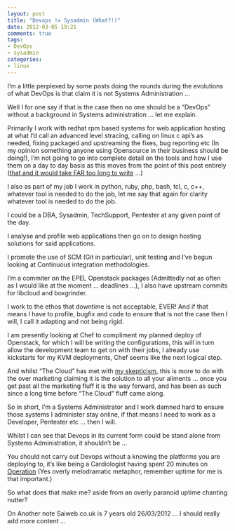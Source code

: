 ```yaml
---
layout: post
title: "Devops != Sysadmin (What?!)"
date: 2012-03-05 19:21
comments: true
tags:
- DevOps
- sysadmin
categories:
- linux 
---
```

I’m a little perplexed by some posts doing the rounds during the evolutions of what DevOps is that claim it is not Systems Administration ...

Well I for one say if that is the case then no one should be a “DevOps” without a background in Systems administration ... let me explain.

Primarily I work with redhat rpm based systems for web application hosting at what I’d call an advanced level stracing, calling on linux c api’s as needed, fixing packaged and upstreaming the fixes, bug reporting etc (In my opinion something anyone using Opensource in their business should be doing!), I’m not going to go into complete detail on the tools and how I use them on a day to day basis as this moves from the point of this post entirely (<a href="https://oneiroi.github.com/david_busby.html#skills-tree">that and it would take FAR too long to write</a> ...)

I also as part of my job I work in python, ruby, php, bash, tcl, c, c++, whatever tool is needed to do the job, let me say that again for clarity whatever tool is needed to do the job.

I could be a DBA, Sysadmin, TechSupport, Pentester at any given point of the day.

I analyse and profile web applications then go on to design hosting solutions for said applications.

I promote the use of SCM (Git in particular), unit testing and I’ve begun looking at Continuous integration methodologies.

I’m a commiter on the EPEL Openstack packages (Admittedly not as often as I would like at the moment ... deadlines ...), I also have upstream commits for libcloud and boxgrinder.

I work to the ethos that downtime is not acceptable, EVER!
And if that means I have to profile, bugfix and code to ensure that is not the case then I will, I call it adapting and not being rigid.

I am presently looking at Chef to compliment my planned deploy of Openstack, for which I will be writing the configurations, this will in turn allow the development team to get on with their jobs, I already use kickstarts for my KVM deployments, Chef seems like the next logical step.

And whilst “The Cloud” has met with <a href="https://www.saiweb.co.uk/hosting/cloud-hosting-my-views">my skepticism</a>, this is more to do with the over marketing claiming it is the solution to all your aliments ... once you get past all the marketing fluff it is the way forward, and has been as such since a long time before “The Cloud” fluff came along.

So in short, I’m a Systems Administrator and I work damned hard to ensure those systems I administer stay online, if that means I need to work as a Developer, Pentester etc ... then I will.

Whilst I can see that Devops in its current form could be stand alone from Systems Administration, it shouldn’t be ...

You should not carry out Devops without a knowing the platforms you are deploying to, it’s like being a Cardiologist having spent 20 minutes on <a href="https://en.wikipedia.org/wiki/Operation_(game)">Operation</a> (Yes overly melodramatic metaphor, remember uptime for me is that important.)

So what does that make me? aside from an overly paranoid uptime chanting nutter?

On Another note Saiweb.co.uk is 7 years old 26/03/2012 ... I should really add more content ...

